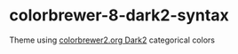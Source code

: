 colorbrewer-8-dark2-syntax
==========================

Theme using [colorbrewer2.org Dark2](http://colorbrewer2.org/#type=qualitative&scheme=Dark2&n=8) categorical colors
